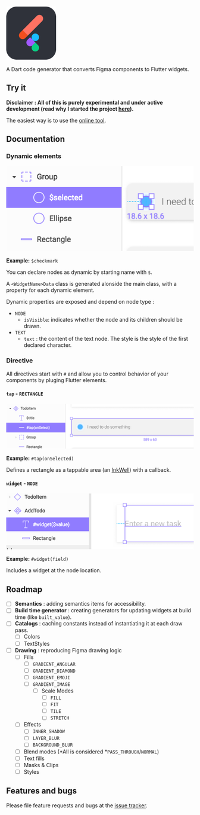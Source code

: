 ![logo](docs/logo.png)

A Dart code generator that converts Figma components to Flutter widgets.

## Try it

**Disclaimer : All of this is purely experimental and under active development (read why I started the project [here](https://aloisdeniel.github.io/introducing-figma-to-flutter/)).** 

The easiest way is to use the [online tool](http://aloisdeniel.github.com/figma-to-flutter).

## Documentation

### Dynamic elements

![dynamic](docs/dynamic.png)

**Example:** `$checkmark`

You can declare nodes as dynamic by starting name with `$`.

A `<WidgetName>Data` class is generated alonside the main class, with a property for each dynamic element.

Dynamic properties are exposed and depend on node type :

* `NODE`
    * `isVisible`: indicates whether the node and its children should be drawn.
* `TEXT`
    * `text` : the content of the text node. The style is the style of the first declared character.

### Directive

All directives start with `#` and allow you to control behavior of your components by pluging Flutter elements.

#### `tap` - `RECTANGLE`

![tap](docs/directive-tap.png)

**Example:** `#tap(onSelected)`

Defines a rectangle as a tappable area (an [InkWell](https://docs.flutter.io/flutter/material/InkWell-class.html)) with a callback.

#### `widget` - `NODE`

![tap](docs/directive-widget.png)

**Example:** `#widget(field)`

Includes a widget at the node location.


## Roadmap

- [ ] **Semantics** : adding semantics items for accessibility.
- [ ] **Build time generator** : creating generators for updating widgets at build time (like `built_value`).
- [ ] **Catalogs** : caching constants instead of instantiating it at each draw pass.
    - [ ] Colors
    - [ ] TextStyles
- [ ] **Drawing** : reproducing Figma drawing logic
    - [ ] Fills
        - [ ] `GRADIENT_ANGULAR`
        - [ ] `GRADIENT_DIAMOND`
        - [ ] `GRADIENT_EMOJI`
        - [ ] `GRADIENT_IMAGE`
            - [ ] Scale Modes
                - [ ] `FILL`
                - [ ] `FIT`
                - [ ] `TILE`
                - [ ] `STRETCH`
    - [ ] Effects
        - [ ] `INNER_SHADOW`
        - [ ] `LAYER_BLUR`
        - [ ] `BACKGROUND_BLUR`

    - [ ] Blend modes (*All is considered *`PASS_THROUGH`/`NORMAL`)
    - [ ] Text fills
    - [ ] Masks & Clips
    - [ ] Styles

## Features and bugs

Please file feature requests and bugs at the [issue tracker][tracker].

[tracker]: https://github.com/aloisdeniel/figma-to-flutter/issues